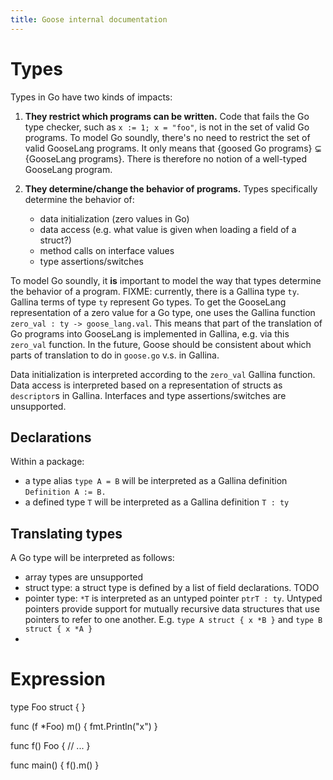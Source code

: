 ```yaml
---
title: Goose internal documentation
---
```


# Types
Types in Go have two kinds of impacts:

1. **They restrict which programs can be written.**
Code that fails the Go type checker, such as `x := 1; x = "foo"`, is not in the
set of valid Go programs.
To model Go soundly, there's no need to restrict the set of valid GooseLang
programs. It only means that {goosed Go programs} ⊊ {GooseLang programs}. There
is therefore no notion of a well-typed GooseLang program.

2. **They determine/change the behavior of programs.**
   Types specifically determine the behavior of:
   - data initialization (zero values in Go)
   - data access (e.g. what value is given when loading a field of a struct?)
   - method calls on interface values
   - type assertions/switches

To model Go soundly, it **is** important to model the way that types determine
the behavior of a program.
FIXME: currently, there is a Gallina type `ty`. Gallina terms of type `ty`
represent Go types. To get the GooseLang representation of a zero value for a Go
type, one uses the Gallina function `zero_val : ty -> goose_lang.val`. This
means that part of the translation of Go programs into GooseLang is
implemented in Gallina, e.g. via this `zero_val` function. In the future, Goose
should be consistent about which parts of translation to do in `goose.go` v.s.
in Gallina.

Data initialization is interpreted according to the `zero_val` Gallina function.
Data access is interpreted based on a representation of structs as `descriptor`s
in Gallina.
Interfaces and type assertions/switches are unsupported.

## Declarations
Within a package:

* a type alias `type A = B` will be interpreted as a Gallina definition `Definition A := B.`
* a defined type `T` will be interpreted as a Gallina definition `T : ty`

## Translating types
A Go type will be interpreted as follows:

- array types are unsupported
- struct type: a struct type is defined by a list of field declarations. TODO
- pointer type: `*T` is interpreted as an untyped pointer `ptrT : ty`. Untyped
  pointers provide support for mutually recursive data structures that use
  pointers to refer to one another. E.g. `type A struct { x *B }` and 
  `type B struct { x *A }` 
- 

# Expression

type Foo struct {
}

func (f *Foo) m() {
     fmt.Println("x")
}

func f() Foo {
  // ...
}

func main() {
     f().m()
}
